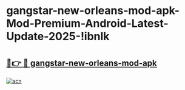 # gangstar-new-orleans-mod-apk-Mod-Premium-Android-Latest-Update-2025-!ibnlk

# <h2><a href="https://5xuevm.esa.edu.pl?title=gangstar-new-orleans-mod-apk&ref=ibnlk">🔗👉 🔴 gangstar-new-orleans-mod-apk</a></h2>

[![acn](https://github.com/user-attachments/assets/0f9c940e-d8b0-45ae-aac7-cd30a18b3e1c)](https://5xuevm.esa.edu.pl?title=gangstar-new-orleans-mod-apk&ref=ibnlk)

